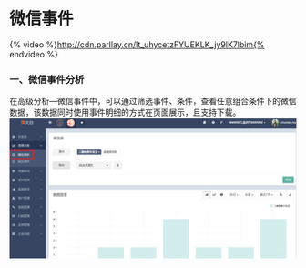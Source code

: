 # 微信事件

{% video %}http://cdn.parllay.cn/lt_uhycetzFYUEKLK_jy9lK7lbim{% endvideo %}

### 一、微信事件分析

在高级分析—微信事件中，可以通过筛选事件、条件，查看任意组合条件下的微信数据，该数据同时使用事件明细的方式在页面展示，且支持下载。  
![](/assets/1516348411%281%29.png)

